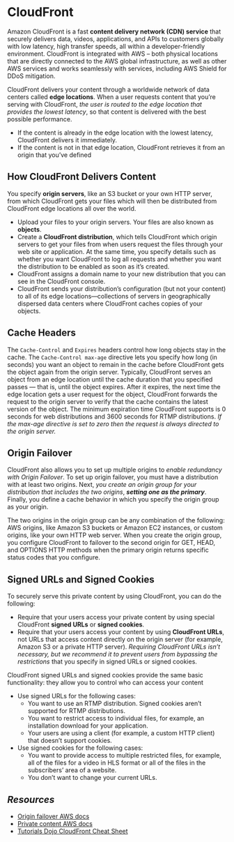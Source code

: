 # CloudFront

Amazon CloudFront is a fast **content delivery network (CDN) service** that securely delivers data, videos, applications, and APIs to customers globally with low latency, high transfer speeds, all within a developer-friendly environment. CloudFront is integrated with AWS – both physical locations that are directly connected to the AWS global infrastructure, as well as other AWS services and works seamlessly with services, including AWS Shield for DDoS mitigation.

CloudFront delivers your content through a worldwide network of data centers called **edge locations**. When a user requests content that you’re serving with CloudFront, _the user is routed to the edge location that provides the lowest latency_, so that content is delivered with the best possible performance.
- If the content is already in the edge location with the lowest latency, CloudFront delivers it immediately.
- If the content is not in that edge location, CloudFront retrieves it from an origin that you’ve defined

## How CloudFront Delivers Content

You specify **origin servers**, like an S3 bucket or your own HTTP server, from which CloudFront gets your files which will then be distributed from CloudFront edge locations all over the world.
- Upload your files to your origin servers. Your files are also known as **objects**.
- Create a **CloudFront distribution**, which tells CloudFront which origin servers to get your files from when users request the files through your web site or application. At the same time, you specify details such as whether you want CloudFront to log all requests and whether you want the distribution to be enabled as soon as it’s created.
- CloudFront assigns a domain name to your new distribution that you can see in the CloudFront console.
- CloudFront sends your distribution’s configuration (but not your content) to all of its edge locations—collections of servers in geographically dispersed data centers where CloudFront caches copies of your objects.

## Cache Headers

The `Cache-Control` and `Expires` headers control how long objects stay in the cache. The `Cache-Control max-age` directive lets you specify how long (in seconds) you want an object to remain in the cache before CloudFront gets the object again from the origin server. Typically, CloudFront serves an object from an edge location until the cache duration that you specified passes — that is, until the object expires. After it expires, the next time the edge location gets a user request for the object, CloudFront forwards the request to the origin server to verify that the cache contains the latest version of the object. The minimum expiration time CloudFront supports is 0 seconds for web distributions and 3600 seconds for RTMP distributions. *If the max-age directive is set to zero then the request is always directed to the origin server.*


## Origin Failover

CloudFront also allows you to set up multiple origins to *enable redundancy with Origin Failover*. To set up origin failover, you must have a distribution with at least two origins. Next, *you create an origin group for your distribution that includes the two origins*, ***setting one as the primary***. Finally, you define a cache behavior in which you specify the origin group as your origin.

The two origins in the origin group can be any combination of the following: AWS origins, like Amazon S3 buckets or Amazon EC2 instances, or custom origins, like your own HTTP web server. When you create the origin group, you configure CloudFront to failover to the second origin for GET, HEAD, and OPTIONS HTTP methods when the primary origin returns specific status codes that you configure.

## Signed URLs and Signed Cookies

To securely serve this private content by using CloudFront, you can do the following:
- Require that your users access your private content by using special CloudFront **signed URLs** or **signed cookies**.
- Require that your users access your content by using **CloudFront URLs**, not URLs that access content directly on the origin server (for example, Amazon S3 or a private HTTP server). *Requiring CloudFront URLs isn’t necessary, but we recommend it to prevent users from bypassing the restrictions* that you specify in signed URLs or signed cookies.

CloudFront signed URLs and signed cookies provide the same basic functionality: they allow you to control who can access your content
- Use signed URLs for the following cases:
    - You want to use an RTMP distribution. Signed cookies aren’t supported for RTMP distributions.
    - You want to restrict access to individual files, for example, an installation download for your application.
    - Your users are using a client (for example, a custom HTTP client) that doesn’t support cookies.
- Use signed cookies for the following cases:
    - You want to provide access to multiple restricted files, for example, all of the files for a video in HLS format or all of the files in the subscribers’ area of a website.
    - You don’t want to change your current URLs.

## *Resources*

- [Origin failover AWS docs](https://docs.aws.amazon.com/AmazonCloudFront/latest/DeveloperGuide/high_availability_origin_failover.html)
- [Private content AWS docs](https://docs.aws.amazon.com/AmazonCloudFront/latest/DeveloperGuide/private-content-choosing-signed-urls-cookies.html)
- [Tutorials Dojo CloudFront Cheat Sheet](https://tutorialsdojo.com/amazon-cloudfront/)